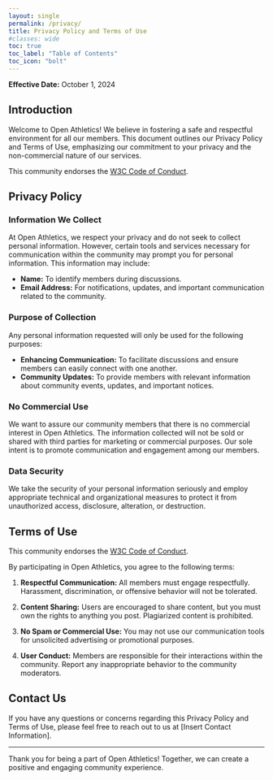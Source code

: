 ```yaml
---
layout: single
permalink: /privacy/
title: Privacy Policy and Terms of Use
#classes: wide
toc: true
toc_label: "Table of Contents"
toc_icon: "bolt"
---
```


**Effective Date:** October 1, 2024

## Introduction

Welcome to Open Athletics! We believe in fostering a safe and respectful environment for all our members. This document outlines our Privacy Policy and Terms of Use, emphasizing our commitment to your privacy and the non-commercial nature of our services.

This community endorses the [W3C Code of Conduct](https://www.w3.org/policies/code-of-conduct/).

## Privacy Policy

### Information We Collect

At Open Athletics, we respect your privacy and do not seek to collect personal information. However, certain tools and services necessary for communication within the community may prompt you for personal information. This information may include:

- **Name:** To identify members during discussions.
- **Email Address:** For notifications, updates, and important communication related to the community.

### Purpose of Collection

Any personal information requested will only be used for the following purposes:

- **Enhancing Communication:** To facilitate discussions and ensure members can easily connect with one another.
- **Community Updates:** To provide members with relevant information about community events, updates, and important notices.

### No Commercial Use

We want to assure our community members that there is no commercial interest in Open Athletics. The information collected will not be sold or shared with third parties for marketing or commercial purposes. Our sole intent is to promote communication and engagement among our members.

### Data Security

We take the security of your personal information seriously and employ appropriate technical and organizational measures to protect it from unauthorized access, disclosure, alteration, or destruction.

## Terms of Use

This community endorses the [W3C Code of Conduct](https://www.w3.org/policies/code-of-conduct/).

By participating in Open Athletics, you agree to the following terms:

1. **Respectful Communication:** All members must engage respectfully. Harassment, discrimination, or offensive behavior will not be tolerated.
   
2. **Content Sharing:** Users are encouraged to share content, but you must own the rights to anything you post. Plagiarized content is prohibited.

3. **No Spam or Commercial Use:** You may not use our communication tools for unsolicited advertising or promotional purposes.

4. **User Conduct:** Members are responsible for their interactions within the community. Report any inappropriate behavior to the community moderators.

## Contact Us

If you have any questions or concerns regarding this Privacy Policy and Terms of Use, please feel free to reach out to us at [Insert Contact Information].

---

Thank you for being a part of Open Athletics! Together, we can create a positive and engaging community experience.
